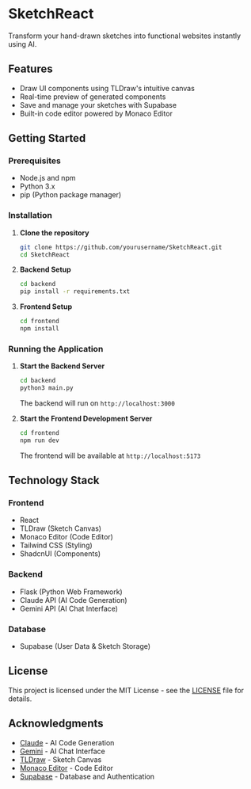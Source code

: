 # SketchReact

Transform your hand-drawn sketches into functional websites instantly using AI.

## Features

- Draw UI components using TLDraw's intuitive canvas
- Real-time preview of generated components
- Save and manage your sketches with Supabase
- Built-in code editor powered by Monaco Editor

## Getting Started

### Prerequisites

- Node.js and npm
- Python 3.x
- pip (Python package manager)

### Installation

1. **Clone the repository**
   ```bash
   git clone https://github.com/yourusername/SketchReact.git
   cd SketchReact
   ```

2. **Backend Setup**
   ```bash
   cd backend
   pip install -r requirements.txt
   ```

3. **Frontend Setup**
   ```bash
   cd frontend
   npm install
   ```

### Running the Application

1. **Start the Backend Server**
   ```bash
   cd backend
   python3 main.py
   ```
   The backend will run on `http://localhost:3000`

2. **Start the Frontend Development Server**
   ```bash
   cd frontend
   npm run dev
   ```
   The frontend will be available at `http://localhost:5173`

## Technology Stack

### Frontend
- React
- TLDraw (Sketch Canvas)
- Monaco Editor (Code Editor)
- Tailwind CSS (Styling)
- ShadcnUI (Components)

### Backend
- Flask (Python Web Framework)
- Claude API (AI Code Generation)
- Gemini API (AI Chat Interface)

### Database
- Supabase (User Data & Sketch Storage)

## License

This project is licensed under the MIT License - see the [LICENSE](LICENSE) file for details.

## Acknowledgments

- [Claude](https://www.anthropic.com/claude) - AI Code Generation
- [Gemini](https://deepmind.google/technologies/gemini/) - AI Chat Interface
- [TLDraw](https://www.tldraw.com/) - Sketch Canvas
- [Monaco Editor](https://microsoft.github.io/monaco-editor/) - Code Editor
- [Supabase](https://supabase.com/) - Database and Authentication
